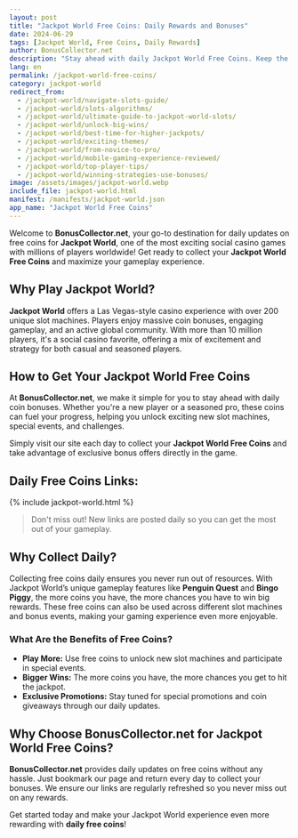 ```yaml
---
layout: post  
title: "Jackpot World Free Coins: Daily Rewards and Bonuses"  
date: 2024-06-29
tags: [Jackpot World, Free Coins, Daily Rewards]
author: BonusCollector.net  
description: "Stay ahead with daily Jackpot World Free Coins. Keep the fun going with fresh rewards every day!"
lang: en  
permalink: /jackpot-world-free-coins/
category: jackpot-world
redirect_from:
  - /jackpot-world/navigate-slots-guide/
  - /jackpot-world/slots-algorithms/
  - /jackpot-world/ultimate-guide-to-jackpot-world-slots/
  - /jackpot-world/unlock-big-wins/
  - /jackpot-world/best-time-for-higher-jackpots/
  - /jackpot-world/exciting-themes/
  - /jackpot-world/from-novice-to-pro/
  - /jackpot-world/mobile-gaming-experience-reviewed/
  - /jackpot-world/top-player-tips/
  - /jackpot-world/winning-strategies-use-bonuses/
image: /assets/images/jackpot-world.webp
include_file: jackpot-world.html
manifest: /manifests/jackpot-world.json
app_name: "Jackpot World Free Coins"
---
```


Welcome to **BonusCollector.net**, your go-to destination for daily updates on free coins for **Jackpot World**, one of the most exciting social casino games with millions of players worldwide! Get ready to collect your **Jackpot World Free Coins** and maximize your gameplay experience.

## Why Play Jackpot World?

**Jackpot World** offers a Las Vegas-style casino experience with over 200 unique slot machines. Players enjoy massive coin bonuses, engaging gameplay, and an active global community. With more than 10 million players, it's a social casino favorite, offering a mix of excitement and strategy for both casual and seasoned players.

## How to Get Your Jackpot World Free Coins

At **BonusCollector.net**, we make it simple for you to stay ahead with daily coin bonuses. Whether you're a new player or a seasoned pro, these coins can fuel your progress, helping you unlock exciting new slot machines, special events, and challenges.

Simply visit our site each day to collect your **Jackpot World Free Coins** and take advantage of exclusive bonus offers directly in the game. 

## Daily Free Coins Links:

{% include jackpot-world.html %}

> Don't miss out! New links are posted daily so you can get the most out of your gameplay.

## Why Collect Daily?

Collecting free coins daily ensures you never run out of resources. With Jackpot World’s unique gameplay features like **Penguin Quest** and **Bingo Piggy**, the more coins you have, the more chances you have to win big rewards. These free coins can also be used across different slot machines and bonus events, making your gaming experience even more enjoyable.

### What Are the Benefits of Free Coins?

- **Play More:** Use free coins to unlock new slot machines and participate in special events.
- **Bigger Wins:** The more coins you have, the more chances you get to hit the jackpot.
- **Exclusive Promotions:** Stay tuned for special promotions and coin giveaways through our daily updates.

## Why Choose BonusCollector.net for Jackpot World Free Coins?

**BonusCollector.net** provides daily updates on free coins without any hassle. Just bookmark our page and return every day to collect your bonuses. We ensure our links are regularly refreshed so you never miss out on any rewards.

Get started today and make your Jackpot World experience even more rewarding with **daily free coins**!